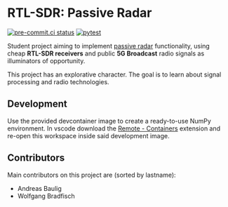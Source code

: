 # RTL-SDR: Passive Radar

[![pre-commit.ci status](https://results.pre-commit.ci/badge/github/ChiefGokhlayeh/rtl-sdr-pr/main.svg)](https://results.pre-commit.ci/latest/github/ChiefGokhlayeh/rtl-sdr-pr/main)
[![pytest](https://github.com/ChiefGokhlayeh/rtl-sdr-pr/actions/workflows/pytest.yml/badge.svg)](https://github.com/ChiefGokhlayeh/rtl-sdr-pr/actions/workflows/pytest.yml)

Student project aiming to implement [passive radar](https://en.wikipedia.org/wiki/Passive_radar) functionality, using cheap **RTL-SDR receivers** and public **5G Broadcast** radio signals as illuminators of opportunity.

This project has an explorative character. The goal is to learn about signal processing and radio technologies.

## Development

Use the provided devcontainer image to create a ready-to-use NumPy environment. In vscode download the [Remote - Containers](https://marketplace.visualstudio.com/items?itemName=ms-vscode-remote.remote-containers) extension and re-open this workspace inside said development image.

## Contributors

Main contributors on this project are (sorted by lastname):

-   Andreas Baulig
-   Wolfgang Bradfisch
